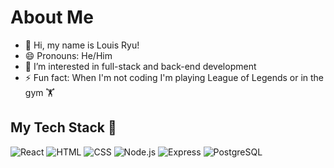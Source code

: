 
# About Me
- 👋 Hi, my name is Louis Ryu!
- 😄 Pronouns: He/Him
- 👀 I’m interested in full-stack and back-end development
- ⚡ Fun fact: When I'm not coding I'm playing League of Legends or in the gym 🏋️

<!---
lryu12/lryu12 is a ✨ special ✨ repository because its `README.md` (this file) appears on your GitHub profile.
You can click the Preview link to take a look at your changes.
--->

## My Tech Stack 🥞
 ![React](https://img.shields.io/badge/React-20232A?style=flat&logo=react&logoColor=61DAFB)
 ![HTML](https://img.shields.io/badge/HTML5-E34F26?style=flat&logo=html5&logoColor=white)
 ![CSS](https://img.shields.io/badge/CSS3-1572B6?style=flat&logo=css3&logoColor=white)
 ![Node.js](https://img.shields.io/badge/Node.js-339933?style=flat&logo=nodedotjs&logoColor=white)
 ![Express](https://img.shields.io/badge/Express-000000?style=flat&logo=express&logoColor=white)
 ![PostgreSQL](https://img.shields.io/badge/PostgreSQL-316192?style=flat&logo=postgresql&logoColor=white)
 

  
  
